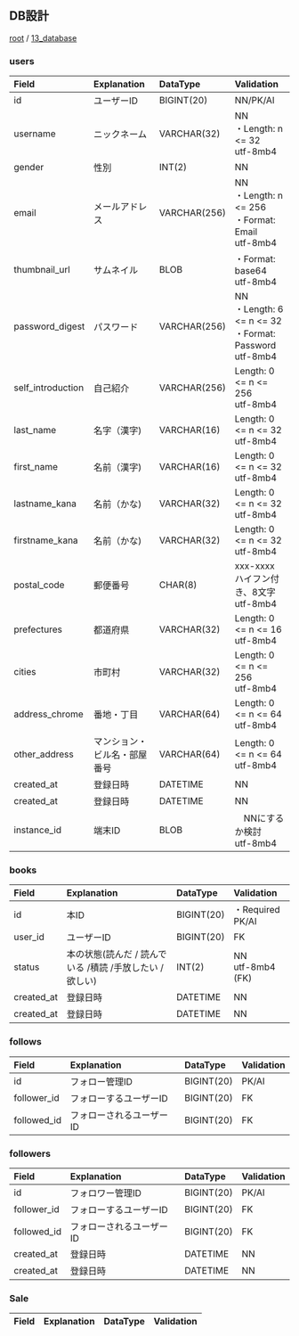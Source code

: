 ## DB設計

[root](./../../README.md) 
/ [13_database](./db_design.md)


### users

|       Field       |         Explanation          |   DataType    |                            Validation                            |
| :---------------- | :--------------------------- | :------------ | :--------------------------------------------------------------- |
| id                | ユーザーID                   | BIGINT(20)           | NN/PK/AI                                                 |
| username          | ニックネーム                 | VARCHAR(32)   | NN<br/>・Length: n <= 32 <br/>utf-8mb4                          |
| gender               | 性別                         | INT(2)       | NN                                                   |
| email             | メールアドレス               | VARCHAR(256)  | NN<br/>・Length: n <= 256<br/>・Format: Email<br/>utf-8mb4         |
| thumbnail_url         | サムネイル                   | BLOB          | ・Format: base64<br/>utf-8mb4                                                  |
| password_digest          | パスワード                   | VARCHAR(256)   | NN<br/>・Length: 6 <= n <= 32<br/>・Format: Password<br/>utf-8mb4  |
| self_introduction | 自己紹介                     | VARCHAR(256) | Length: 0 <= n <= 256<br/>utf-8mb4                                            |
| last_name         | 名字（漢字)                  | VARCHAR(16)   | Length: 0 <= n <= 32<br/>utf-8mb4                                              |
| first_name        | 名前（漢字)                  | VARCHAR(16)   | Length: 0 <= n <= 32<br/>utf-8mb4                                              |
| lastname_kana    | 名前（かな)        | VARCHAR(32) | Length: 0 <= n <= 32<br/>utf-8mb4                                              |
| firstname_kana   | 名前（かな)        | VARCHAR(32) | Length: 0 <= n <= 32<br/>utf-8mb4                                              |
| postal_code       | 郵便番号                     | CHAR(8)   | xxx-xxxx　ハイフン付き、8文字<br/>utf-8mb4                                       |
| prefectures       | 都道府県                     | VARCHAR(32)   | Length: 0 <= n <= 16<br/>utf-8mb4                                             |
| cities            | 市町村                       | VARCHAR(32)  | Length: 0 <= n <= 256<br/>utf-8mb4                                            |
| address_chrome     | 番地・丁目 | VARCHAR(64)  | Length: 0 <= n <= 64<br/>utf-8mb4                                            |
| other_address     | マンション・ビル名・部屋番号 | VARCHAR(64)  | Length: 0 <= n <= 64<br/>utf-8mb4                                            |
| created_at     | 登録日時 | DATETIME  |    NN                                         |
| created_at     | 登録日時 | DATETIME  |    NN                                        |
| instance_id       | 端末ID                       | BLOB          |　NNにするか検討<br/>utf-8mb4                                                       |

### books

|    Field    |                       Explanation                       |  DataType   |    Validation    |
| :---------- | :------------------------------------------------------ | :---------- | :--------------- |
| id     | 本ID                                                    | BIGINT(20)         | ・Required  PK/AI |
| user_id     | ユーザーID                                              | BIGINT(20)         | FK               |
| status | 本の状態(読んだ / 読んでいる /積読 /手放したい /欲しい) | INT(2) | NN<br/>utf-8mb4 (FK)               |
| created_at     | 登録日時 | DATETIME  |    NN                                         |
| created_at     | 登録日時 | DATETIME  |    NN                                        |

### follows

|      Field       |       Explanation        | DataType | Validation |
| :--------------- | :----------------------- | :------- | :--------- |
| id        | フォロー管理ID               | BIGINT(20)      | PK/AI         |
| follower_id   | フォローするユーザーID   | BIGINT(20)     | FK         |
| followed_id | フォローされるユーザーID | BIGINT(20)      | FK         |

### followers

|      Field       |       Explanation        |           DataType            | Validation |
| :--------------- | :----------------------- | :---------------------------- | :--------- |
| id        | フォロワー管理ID               | BIGINT(20)      | PK/AI         |
| follower_id   | フォローするユーザーID   | BIGINT(20)   | FK         |
| followed_id | フォローされるユーザーID | BIGINT(20)  | FK         |
| created_at     | 登録日時 | DATETIME  |    NN                                         |
| created_at     | 登録日時 | DATETIME  |    NN                                        |

### Sale

| Field | Explanation | DataType | Validation |
| :---- | :---------- | :------- | :--------- |
